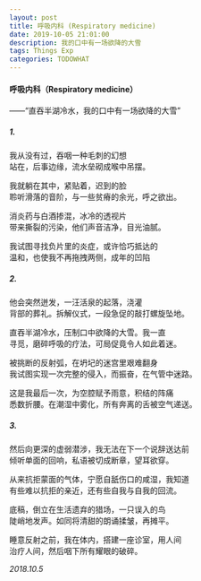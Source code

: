 ```yaml
---
layout: post
title: 呼吸内科 (Respiratory medicine)
date: 2019-10-05 21:01:00
description: 我的口中有一场欲降的大雪
tags: Things Exp
categories: TODOWHAT
---
```


#### 呼吸内科（Respiratory medicine）
——“直吞半湖冷水，我的口中有一场欲降的大雪”

##### 1.
我从没有过，吞咽一种毛刺的幻想  
站在，后事边缘，流水垒砌成喉中吊摆。  

我就躺在其中，紧贴着，迟到的脸  
聆听滑落的音阶，与一些贫瘠的余光，呼之欲出。  

消炎药与白酒掺混，冰冷的透视片  
带来撕裂的污染，他们声音洁净，目光油腻。  

我试图寻找负片里的炎症，或许恰巧抵达的  
温和，也使我不再拖拽两侧，成年的凹陷  

##### 2.
他会突然迸发，一汪活泉的起落，浇灌  
背部的葬礼。拆解仪式，一段急促的敲打螺旋坠地。  

直吞半湖冷水，压制口中欲降的大雪。我一直  
寻觅，磨碎呼吸的疗法，可局促竟令人如此着迷。  

被挑断的反射弧，在坍圮的迷宫里艰难翻身  
我试图实现一次完整的侵入，而振奋，在气管中迷路。  

这是我最后一次，为空腔赋予雨意，积结的阵痛  
悉数折腰。在潮湿中雾化，所有奔离的舌被空气递送。  

##### 3.
然后向更深的虚弱潜涉，我无法在下一个说辞送达前  
倾听单面的回响，私语被切成断章，望耳欲穿。  

从来抗拒蒙面的气体，宁愿自舐伤口的咸湿，我知道  
有些难以抗拒的亲近，还有些自我与自我的回流。  

底稿，倒立在生活遗弃的猎场，一只误入的鸟  
陡峭地发声。如同将清甜的朗诵揉皱，再摊平。  

睡意反射之前，我在体内，搭建一座诊室，用人间  
治疗人间，然后咽下所有耀眼的破碎。  


*2018.10.5*

